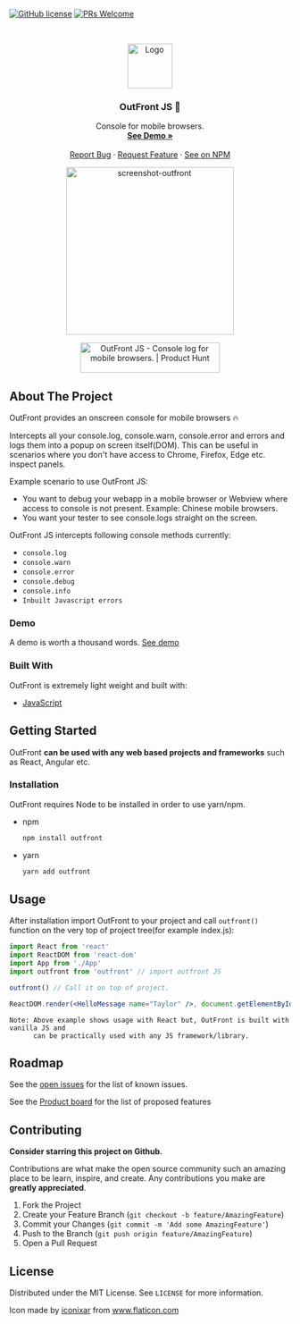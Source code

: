 [![GitHub license](https://img.shields.io/badge/license-MIT-blue.svg)](https://github.com/paanSinghCoder/OutFrontJS/LICENSE) [![PRs Welcome](https://img.shields.io/badge/PRs-welcome-brightgreen.svg)](https://github.com/paanSinghCoder/OutFrontJS#contributing)

<!-- PROJECT LOGO -->
<br />
<p align="center">
  <a href="https://github.com/paansinghcoder/outfrontjs">
    <img src="https://user-images.githubusercontent.com/9462473/121512700-9f3ba480-ca07-11eb-8020-c873e045c6ca.png" alt="Logo" width="80" height="80">
  </a>

  <h3 align="center">OutFront JS 🚀</h3>


  <p align="center">
    Console for mobile browsers.
    <br />
    <a href="https://outfront-demo.netlify.app" target="_blank"><strong>See Demo »</strong></a>
    <br />
    <br />
    <a href="https://github.com/paansinghcoder/outfrontjs/issues">Report Bug</a>
    ·
    <a href="https://github.com/paanSinghCoder/OutFrontJS/issues">Request Feature</a>
    ·
    <a href="https://www.npmjs.com/package/outfront">See on NPM</a>
  </p>
</p>

<!-- TABLE OF CONTENTS -->
<!-- <details open="open"> -->
<!--   <summary>Table of Contents</summary>
  <ol>
    <li>
      <a href="#about-the-project">About The Project</a>
      <ul>
        <li><a href="#demo">Demo</a></li>
        <li><a href="#built-with">Built With</a></li>
      </ul>
    </li>
    <li>
      <a href="#getting-started">Getting Started</a>
      <ul>
        <li><a href="#installation">Installation</a></li>
      </ul>
    </li>
    <li><a href="#usage">Usage</a></li>
    <li><a href="#roadmap">Roadmap</a></li>
    <li><a href="#contributing">Contributing</a></li>
    <li><a href="#license">License</a></li>
  </ol>
</details> -->

<p align="center">
    <img alt="screenshot-outfront" width="300px" src="https://user-images.githubusercontent.com/9462473/121725725-43584500-cb07-11eb-9208-59989b990bd6.png" />
</p>

  <p align="center">
      <a href="https://www.producthunt.com/posts/outfront-js?utm_source=badge-featured&utm_medium=badge&utm_souce=badge-outfront-js" target="_blank"><img src="https://api.producthunt.com/widgets/embed-image/v1/featured.svg?post_id=299755&theme=light" alt="OutFront JS - Console log for mobile browsers. | Product Hunt" style="width: 250px; height: 54px;" width="250" height="54" /></a>
  </p>

<!-- ABOUT THE PROJECT -->

## About The Project

<!-- ![demo-img](https://user-images.githubusercontent.com/9462473/121516034-6a315100-ca0b-11eb-8455-793ca024ec01.jpeg | width=100) -->
<!-- ![screenshot](https://user-images.githubusercontent.com/9462473/121516751-3571c980-ca0c-11eb-97ba-63aad767bafd.png) -->

OutFront provides an onscreen console for mobile browsers 🔥

Intercepts all your console.log, console.warn, console.error and errors and logs them into a popup on screen itself(DOM). This can be useful in scenarios where you don't have access to Chrome, Firefox, Edge etc. inspect panels.

Example scenario to use OutFront JS:

-   You want to debug your webapp in a mobile browser or Webview where access to console is not present. Example: Chinese mobile browsers.
-   You want your tester to see console.logs straight on the screen.

OutFront JS intercepts following console methods currently:

-   `console.log`
-   `console.warn`
-   `console.error`
-   `console.debug`
-   `console.info`
-   `Inbuilt Javascript errors`

<!-- GETTING STARTED -->

### Demo

A demo is worth a thousand words.
[See demo](https://outfront-demo.netlify.app/)

### Built With

OutFront is extremely light weight and built with:

-   [JavaScript](https://developer.mozilla.org/en-US/docs/Web/JavaScript)

<!-- GETTING STARTED -->

## Getting Started

OutFront **can be used with any web based projects and frameworks** such as React, Angular etc.

### Installation

OutFront requires Node to be installed in order to use yarn/npm.

-   npm
    ```sh
    npm install outfront
    ```
-   yarn
    ```sh
    yarn add outfront
    ```

<!-- USAGE EXAMPLES -->

## Usage

After installation import OutFront to your project and call `outfront()` function on the very top of project tree(for example index.js):

```jsx
import React from 'react'
import ReactDOM from 'react-dom'
import App from './App'
import outfront from 'outfront' // import outfront JS

outfront() // Call it on top of project.

ReactDOM.render(<HelloMessage name="Taylor" />, document.getElementById('container'))
```

```
Note: Above example shows usage with React but, OutFront is built with vanilla JS and
      can be practically used with any JS framework/library.
```

<!-- ROADMAP -->

## Roadmap

See the [open issues](https://github.com/paansinghcoder/outfrontjs/issues) for the list of known issues.

See the [Product board](https://github.com/paanSinghCoder/OutFrontJS/projects/1) for the list of proposed features

<!-- CONTRIBUTING -->

## Contributing

**Consider starring this project on Github.**

Contributions are what make the open source community such an amazing place to be learn, inspire, and create. Any contributions you make are **greatly appreciated**.

1. Fork the Project
2. Create your Feature Branch (`git checkout -b feature/AmazingFeature`)
3. Commit your Changes (`git commit -m 'Add some AmazingFeature'`)
4. Push to the Branch (`git push origin feature/AmazingFeature`)
5. Open a Pull Request

<!-- LICENSE -->

## License

Distributed under the MIT License. See `LICENSE` for more information.

<div>Icon made by <a href="" title="iconixar">iconixar</a> from <a href="https://www.flaticon.com/" title="Flaticon">www.flaticon.com</a></div>
